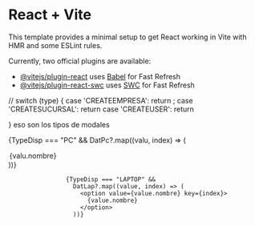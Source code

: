 # React + Vite

This template provides a minimal setup to get React working in Vite with HMR and some ESLint rules.

Currently, two official plugins are available:

- [@vitejs/plugin-react](https://github.com/vitejs/vite-plugin-react/blob/main/packages/plugin-react/README.md) uses [Babel](https://babeljs.io/) for Fast Refresh
- [@vitejs/plugin-react-swc](https://github.com/vitejs/vite-plugin-react-swc) uses [SWC](https://swc.rs/) for Fast Refresh

//
switch (type) {
case 'CREATEEMPRESA':
return <FormCreate handle={funct}/>;
case 'CREATESUCURSAL':
return <FormCSucursal handle={funct} />
case 'CREATEUSER':
return <FormCUser>

}
eso son los tipos de modales

{TypeDisp === "PC" &&
DatPc?.map((valu, index) => (
<option value={valu.nombre} key={index}>
{valu.nombre}
</option>
))}

                    {TypeDisp === "LAPTOP" &&
                      DatLap?.map((value, index) => (
                        <option value={value.nombre} key={index}>
                          {value.nombre}
                        </option>
                      ))}
